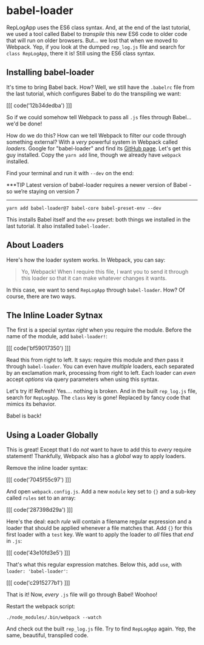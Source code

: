# babel-loader

RepLogApp uses the ES6 class syntax. And, at the end of the last tutorial, we used a
tool called Babel to *transpile* this new ES6 code to older code that will run
on older browsers. But... we lost that when we moved to Webpack. Yep, if you look
at the dumped `rep_log.js` file and search for `class RepLogApp`, there it is!
Still using the ES6 class syntax.

## Installing babel-loader

It's time to bring Babel back. How? Well, we still have the `.babelrc` file from
the last tutorial, which configures Babel to do the transpiling we want:

[[[ code('12b34dedba') ]]]

So if we could somehow tell Webpack to pass all `.js` files through Babel...
we'd be done!

How do we do this? How can we tell Webpack to filter our code through something
external? With a *very* powerful system in Webpack called *loaders*. Google for
"babel-loader" and find its [GitHub page][babel_loader]. Let's get this guy installed.
Copy the `yarn add` line, though we already have `webpack` installed.

Find your terminal and run it with `--dev` on the end:

***TIP
Latest version of babel-loader requires a newer version of Babel - so we’re staying on version 7
***

```terminal-silent
yarn add babel-loader@7 babel-core babel-preset-env --dev
```

This installs Babel itself and the `env` preset: both things we installed in the
last tutorial. It also installed `babel-loader`.

## About Loaders

Here's how the loader system works. In Webpack, you can say:

> Yo, Webpack! When I require this file, I want you to send it through this loader
> so that it can make whatever changes it wants.

In this case, we want to send `RepLogApp` through `babel-loader`. How? Of course,
there are two ways.

## The Inline Loader Sytnax

The first is a special syntax *right* when you require the module. Before the
name of the module, add `babel-loader!`:

[[[ code('bf59017350') ]]]

Read this from right to left. It says: require this module and *then* pass it through
`babel-loader`. You can even have *multiple* loaders, each separated by an exclamation
mark, processing from right to left. Each loader can *even* accept *options* via
query parameters when using this syntax.

Let's try it! Refresh! Yes.... nothing is broken. And in the built `rep_log.js` file,
search for `RepLogApp`. The `class` key is gone! Replaced by fancy code that mimics
its behavior.

Babel is back!

## Using a Loader Globally

This is great! Except that I do *not* want to have to add this to *every* require
statement! Thankfully, Webpack also has a *global* way to apply loaders.

Remove the inline loader syntax:

[[[ code('7045f55c97') ]]]

And open `webpack.config.js`. Add a new `module` key set to `{}` and a sub-key
called `rules` set to an array:

[[[ code('287398d29a') ]]]

Here's the deal: each *rule* will contain a filename regular expression and a loader
that should be applied whenever a file matches that. Add `{}` for this first
loader with a `test` key. We want to apply the loader to *all* files that *end*
in `.js`:

[[[ code('43e10fd3e5') ]]]

That's what this regular expression matches. Below this, add `use`, with
`loader: 'babel-loader'`:

[[[ code('c2915277b1') ]]]

That is it! Now, *every* `.js` file will go through Babel! Woohoo!

Restart the webpack script:

```terminal-silent
./node_modules/.bin/webpack --watch
```

And check out the built `rep_log.js` file. Try to find `RepLogApp` again. Yep, the
same, beautiful, transpiled code.


[babel_loader]: https://github.com/babel/babel-loader
